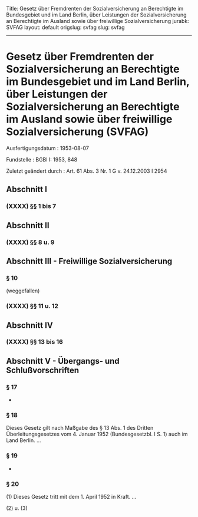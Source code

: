 Title: Gesetz über Fremdrenten der Sozialversicherung an Berechtigte im Bundesgebiet
  und im Land Berlin, über Leistungen der Sozialversicherung an Berechtigte im Ausland
  sowie über freiwillige Sozialversicherung
jurabk: SVFAG
layout: default
origslug: svfag
slug: svfag

---

# Gesetz über Fremdrenten der Sozialversicherung an Berechtigte im Bundesgebiet und im Land Berlin, über Leistungen der Sozialversicherung an Berechtigte im Ausland sowie über freiwillige Sozialversicherung (SVFAG)

Ausfertigungsdatum
:   1953-08-07

Fundstelle
:   BGBl I: 1953, 848

Zuletzt geändert durch
:   Art. 61 Abs. 3 Nr. 1 G v. 24.12.2003 I 2954



## Abschnitt I



### (XXXX) §§ 1 bis 7



## Abschnitt II



### (XXXX) §§ 8 u. 9



## Abschnitt III - Freiwillige Sozialversicherung



### § 10

(weggefallen)


### (XXXX) §§ 11 u. 12



## Abschnitt IV



### (XXXX) §§ 13 bis 16



## Abschnitt V - Übergangs- und Schlußvorschriften



### § 17

-


### § 18

Dieses Gesetz gilt nach Maßgabe des § 13 Abs. 1 des Dritten
Überleitungsgesetzes vom 4. Januar 1952 (Bundesgesetzbl. I S. 1) auch
im Land Berlin. ...


### § 19

-


### § 20

(1)
Dieses Gesetz tritt mit dem 1. April 1952 in Kraft. ...

(2) u. (3)

